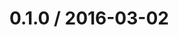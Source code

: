 <!--remark setext-->

<!--lint disable no-multiple-toplevel-headings-->

0.1.0 / 2016-03-02
==================
